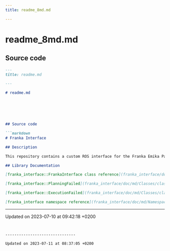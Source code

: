 ```yaml
---
title: readme_8md.md

---
```


# readme_8md.md






## Source code

```markdown
---
title: readme.md

---

# readme.md






## Source code

```markdown
# Franka Interface

## Description

This repository contains a custom ROS interface for the Franka Emika Panda robot. It is based on the moveit framework, but provides a more convenient interface for the robot and a custom parameterization.

## Library Documentation

[franka_interface::FrankaInterface class reference](franka_interface/doc/md/Classes/classfranka__interface_1_1FrankaInterface.md)

[franka_interface::PlanningFailed](franka_interface/doc/md/Classes/classfranka__interface_1_1PlanningFailed.md)

[franka_interface::ExecutionFailed](franka_interface/doc/md/Classes/classfranka__interface_1_1ExecutionFailed.md)

[franka_interface namespace reference](franka_interface/doc/md/Namespaces/namespacefranka__interface.md)
```


-------------------------------

Updated on 2023-07-10 at 09:42:18 +0200
```


-------------------------------

Updated on 2023-07-11 at 08:37:05 +0200
